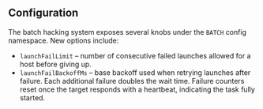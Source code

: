 ## Configuration

The batch hacking system exposes several knobs under the `BATCH` config
namespace.  New options include:

- `launchFailLimit` – number of consecutive failed launches allowed for
  a host before giving up.
- `launchFailBackoffMs` – base backoff used when retrying launches
  after failure. Each additional failure doubles the wait time.
  Failure counters reset once the target responds with a heartbeat,
  indicating the task fully started.
